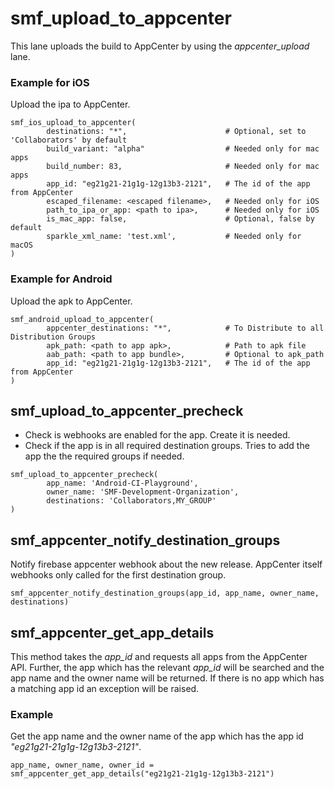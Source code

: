 # smf_upload_to_appcenter

This lane uploads the build to AppCenter by using the *appcenter_upload* lane. 

### Example for iOS
Upload the ipa to AppCenter.
```
smf_ios_upload_to_appcenter(
        destinations: "*",                      # Optional, set to 'Collaborators' by default
        build_variant: "alpha"                  # Needed only for mac apps
        build_number: 83,                       # Needed only for mac apps
        app_id: "eg21g21-21g1g-12g13b3-2121",   # The id of the app from AppCenter
        escaped_filename: <escaped filename>,   # Needed only for iOS
        path_to_ipa_or_app: <path to ipa>,      # Needed only for iOS
        is_mac_app: false,                      # Optional, false by default
        sparkle_xml_name: 'test.xml',           # Needed only for macOS
)
```

### Example for Android
Upload the apk to AppCenter.
```
smf_android_upload_to_appcenter(
        appcenter_destinations: "*",            # To Distribute to all Distribution Groups
        apk_path: <path to app apk>,            # Path to apk file
        aab_path: <path to app bundle>,         # Optional to apk_path
        app_id: "eg21g21-21g1g-12g13b3-2121",   # The id of the app from AppCenter
)
```

## smf_upload_to_appcenter_precheck
- Check is webhooks are enabled for the app. Create it is needed.
- Check if the app is in all required destination groups. Tries to add the app the the required groups if needed.
```
smf_upload_to_appcenter_precheck(
        app_name: 'Android-CI-Playground',
        owner_name: 'SMF-Development-Organization',
        destinations: 'Collaborators,MY_GROUP'
)
```

## smf_appcenter_notify_destination_groups
Notify firebase appcenter webhook about the new release.
AppCenter itself webhooks only called for the first destination group.

```
smf_appcenter_notify_destination_groups(app_id, app_name, owner_name, destinations)
```

## smf_appcenter_get_app_details
This method takes the *app_id* and requests all apps from the AppCenter API. Further, the app which has the relevant *app_id* will be searched and the app name and the owner name will be returned. If there is no app which has a matching app id an exception will be raised.  

### Example
Get the app name and the owner name of the app which has the app id *"eg21g21-21g1g-12g13b3-2121"*.
```
app_name, owner_name, owner_id = smf_appcenter_get_app_details("eg21g21-21g1g-12g13b3-2121")
```
